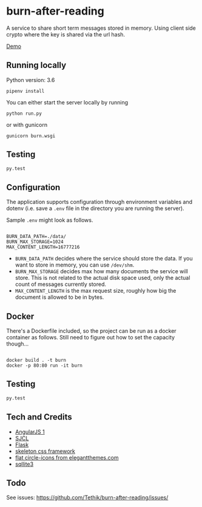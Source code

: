 # burn-after-reading

A service to share short term messages stored in memory. Using client side
crypto where the key is shared via the url hash.

[Demo](https://burn.blacknode.se/)

## Running locally

Python version: 3.6

```
pipenv install
```

You can either start the server locally by running

```
python run.py
```

or with gunicorn

```
gunicorn burn.wsgi
```

## Testing

```bash
py.test
```

## Configuration

The application supports configuration through environment variables and dotenv (i.e. save a `.env` file in the directory you are running the server).

Sample `.env` might look as follows.

```

BURN_DATA_PATH=./data/
BURN_MAX_STORAGE=1024
MAX_CONTENT_LENGTH=16777216

```

- `BURN_DATA_PATH` decides where the service should store the data. If you want to store in memory, you can use `/dev/shm`.
- `BURN_MAX_STORAGE` decides max how many documents the service will store. This is not related to the actual disk space used, only the actual count of messages currently stored.
- `MAX_CONTENT_LENGTH` is the max request size, roughly how big the document is allowed to be in bytes.

## Docker

There's a Dockerfile included, so the project can be run as a docker container as follows.
Still need to figure out how to set the capacity though...

```

docker build . -t burn
docker -p 80:80 run -it burn

```

## Testing

```bash
py.test
```

## Tech and Credits

- [AngularJS 1](https://angularjs.org/)
- [SJCL](https://bitwiseshiftleft.github.io/sjcl/)
- [Flask](http://flask.pocoo.org/)
- [skeleton css framework](http://getskeleton.com)
- [flat circle-icons from elegantthemes.com](http://www.elegantthemes.com/blog/freebie-of-the-week/beautiful-flat-icon)
- [sqllite3](https://www.sqlite.org/)

## Todo

See issues:
https://github.com/Tethik/burn-after-reading/issues/
